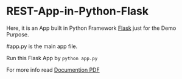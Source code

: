 # REST-App-in-Python-Flask
Here, it is an App built in Python Framework [Flask](http://flask.pocoo.org/) just for the Demo Purpose.

#app.py is the main app file.

Run this Flask App by `python app.py`

For more info read [Documention PDF](https://google.com)
